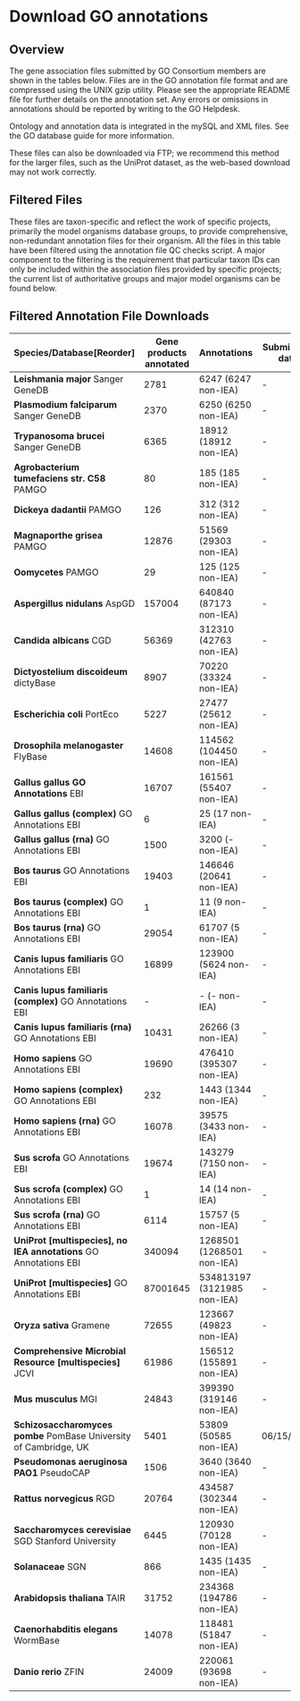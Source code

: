 # Download GO annotations
## Overview

The gene association files submitted by GO Consortium members are shown in the tables below. Files are in the GO annotation file format and are compressed using the UNIX gzip utility. Please see the appropriate README file for further details on the annotation set. Any errors or omissions in annotations should be reported by writing to the GO Helpdesk.

Ontology and annotation data is integrated in the mySQL and XML files. See the GO database guide for more information.

These files can also be downloaded via FTP; we recommend this method for the larger files, such as the UniProt dataset, as the web-based download may not work correctly.
## Filtered Files

These files are taxon-specific and reflect the work of specific projects, primarily the model organisms database groups, to provide comprehensive, non-redundant annotation files for their organism. All the files in this table have been filtered using the annotation file QC checks script. A major component to the filtering is the requirement that particular taxon IDs can only be included within the association files provided by specific projects; the current list of authoritative groups and major model organisms can be found below.
## Filtered Annotation File Downloads

|Species/Database[Reorder] | Gene products annotated|	Annotations	| Submission date |README|File|
|--------------------------|------------------------|-------------------|-----------------|------|----|
| **Leishmania major** Sanger GeneDB| 2781|6247 (6247 non-IEA)	|-|[README](http://geneontology.org/gene-associations/readme/GeneDB_Lmajor.README)|[gene_association.GeneDB_Lmajor.gz](http://geneontology.org/gene-associations/gene_association.GeneDB_Lmajor.gz) (197 kb)|
| **Plasmodium falciparum** Sanger GeneDB| 2370|6250 (6250 non-IEA)	|-|[README](http://geneontology.org/gene-associations/readme/GeneDB_Pfalciparum.README)|[gene_association.GeneDB_Pfalciparum.gz](http://geneontology.org/gene-associations/) (180 kb)|
| **Trypanosoma brucei** Sanger GeneDB| 6365|18912 (18912 non-IEA)	|-|[README](http://geneontology.org/gene-associations/readme/GeneDB_Tbrucei.README)|	[gene_association.GeneDB_Tbrucei.gz](http://geneontology.org/gene-associations/gene_association.GeneDB_Tbrucei.gz) (508 kb)|
| **Agrobacterium tumefaciens str. C58** PAMGO| 80	|185 (185 non-IEA)|-|[README](http://geneontology.org/gene-associations/readme/PAMGO_Atumefaciens.README)	|[gene_association.PAMGO_Atumefaciens.gz](http://geneontology.org/gene-associations/gene_association.PAMGO_Atumefaciens.gz) (3 kb)|
| **Dickeya dadantii** PAMGO| 126	|312 (312 non-IEA)	|-|[README](http://geneontology.org/gene-associations/readme/PAMGO_Ddadantii.README)	|[gene_association.PAMGO_Ddadantii.gz](http://geneontology.org/gene-associations/gene_association.PAMGO_Ddadantii.gz) (6 kb)|
| **Magnaporthe grisea** PAMGO| 12876	|51569 (29303 non-IEA)	|-|[README](http://geneontology.org/gene-associations/readme/PAMGO_Mgrisea.README)|	[gene_association.PAMGO_Mgrisea.gz](http://geneontology.org/gene-associations/gene_association.PAMGO_Mgrisea.gz) (583 kb)|
| **Oomycetes** PAMGO| 29	|125 (125 non-IEA)	|-|[README](http://geneontology.org/gene-associations/readme/PAMGO_Oomycetes.README)	|[gene_association.PAMGO_Oomycetes.gz](http://geneontology.org/gene-associations/gene_association.PAMGO_Oomycetes.gz) (1 kb)|
| **Aspergillus nidulans** AspGD| 157004	|640840 (87173 non-IEA)	|-|[README](http://geneontology.org/gene-associations/readme/aspgd.README)	|[gene_association.aspgd.gz](http://geneontology.org/gene-associations/gene_association.aspgd.gz) (6 mb)|
| **Candida albicans** CGD| 56369	|312310 (42763 non-IEA)	|-|[README](http://geneontology.org/gene-associations/readme/cgd.README)|[gene_association.cgd.gz](http://geneontology.org/gene-associations/gene_association.cgd.gz) (4 mb)|
| **Dictyostelium discoideum**  dictyBase| 8907	|70220 (33324 non-IEA)	|-|[README](http://geneontology.org/gene-associations/readme/dictyBase.README)|	[gene_association.dictyBase.gz](http://geneontology.org/gene-associations/gene_association.dictyBase.gz) (2 mb)|
| **Escherichia coli**  PortEco| 5227	|27477 (25612 non-IEA)	|-|[README](http://geneontology.org/gene-associations/readme/ecocyc.README)	|[gene_association.ecocyc.gz](http://geneontology.org/gene-associations/gene_association.ecocyc.gz) (625 kb)|
| **Drosophila melanogaster**  FlyBase| 14608	|114562 (104450 non-IEA)	|-|[README](http://geneontology.org/gene-associations/readme/fb.README)|	[gene_association.fb.gz](http://geneontology.org/gene-associations/gene_association.fb.gz) (4 mb)|
| **Gallus gallus GO Annotations**  EBI| 16707	|161561 (55407 non-IEA)	|-|[README](http://geneontology.org/gene-associations/readme/goa_chicken.README)	|[goa_chicken.gaf.gz](http://geneontology.org/gene-associations/goa_chicken.gaf.gz) (4 mb)|
| **Gallus gallus (complex)** GO Annotations EBI| 6	|25 (17 non-IEA)	|-|[README](http://geneontology.org/gene-associations/readme/goa_chicken_complex.README)	|[goa_chicken_complex.gaf.gz](http://geneontology.org/gene-associations/goa_chicken_complex.gaf.gz) (1 kb)|
| **Gallus gallus (rna)** GO Annotations EBI| 1500	|3200 (- non-IEA)	|-|[README](http://geneontology.org/gene-associations/readme/goa_chicken_rna.README)|	[goa_chicken_rna.gaf.gz](http://geneontology.org/gene-associations/goa_chicken_rna.gaf.gz) (32 kb)|
| **Bos taurus** GO Annotations EBI| 19403	|146646 (20641 non-IEA)	|-|[README](http://geneontology.org/gene-associations/readme/goa_cow.README)	|[goa_cow.gaf.gz](http://geneontology.org/gene-associations/goa_cow.gaf.gz) (2 mb)|
| **Bos taurus (complex)** GO Annotations EBI| 1	|11 (9 non-IEA)	|-|[README](http://geneontology.org/gene-associations/readme/goa_cow_complex.README)	|[goa_cow_complex.gaf.gz](http://geneontology.org/gene-associations/goa_cow_complex.gaf.gz) (579 b)|
| **Bos taurus (rna)** GO Annotations EBI| 29054	|61707 (5 non-IEA)|-|[README](http://geneontology.org/gene-associations/readme/goa_cow_rna.README)	|[goa_cow_rna.gaf.gz](http://geneontology.org/gene-associations/goa_cow_rna.gaf.gz) (362 kb)|
| **Canis lupus familiaris** GO Annotations EBI| 16899	|123900 (5624 non-IEA)	|-|[README](http://geneontology.org/gene-associations/readme/goa_dog.README)|	[goa_dog.gaf.gz](http://geneontology.org/gene-associations/goa_dog.gaf.gz) (2 mb)|
| **Canis lupus familiaris (complex)** GO Annotations EBI| -|- (- non-IEA)|	-|[README](http://geneontology.org/gene-associations/readme/goa_dog_complex.README)	|[goa_dog_complex.gaf.gz](http://geneontology.org/gene-associations/goa_dog_complex.gaf.gz) (315 b)|
| **Canis lupus familiaris (rna)**  GO Annotations EBI| 10431|	26266 (3 non-IEA)|-|[README](http://geneontology.org/gene-associations/readme/goa_dog_rna.README)|	[goa_dog_rna.gaf.gz](http://geneontology.org/gene-associations/goa_dog_rna.gaf.gz) (180 kb)|
| **Homo sapiens** GO Annotations EBI| 19690|476410 (395307 non-IEA)	|-|[README](http://geneontology.org/gene-associations/readme/goa_human.README)|	[goa_human.gaf.gz](http://geneontology.org/gene-associations/goa_human.gaf.gz) (8 mb)|
| **Homo sapiens (complex)** GO Annotations EBI| 232|	1443 (1344 non-IEA)|-|	[README](http://geneontology.org/gene-associations/readme/goa_human_complex.README)	|[goa_human_complex.gaf.gz](http://geneontology.org/gene-associations/goa_human_complex.gaf.gz) (33 kb)|
| **Homo sapiens (rna)** GO Annotations EBI| 16078|	39575 (3433 non-IEA)|	-|[README](http://geneontology.org/gene-associations/readme/goa_human_rna.README)|	[goa_human_rna.gaf.gz](http://geneontology.org/gene-associations/goa_human_rna.gaf.gz) (379 kb)|
| **Sus scrofa** GO Annotations EBI| 19674	|143279 (7150 non-IEA)	|-|[README](http://geneontology.org/gene-associations/readme/goa_pig.README)	|[goa_pig.gaf.gz](http://geneontology.org/gene-associations/goa_pig.gaf.gz) (2 mb)|
| **Sus scrofa (complex)** GO Annotations EBI| 1	|14 (14 non-IEA)	|-|[README](http://geneontology.org/gene-associations/readme/goa_pig_complex.README)	|[goa_pig_complex.gaf.gz](http://geneontology.org/gene-associations/goa_pig_complex.gaf.gz) (716 b)|
| **Sus scrofa (rna)** GO Annotations EBI| 6114	|15757 (5 non-IEA)|	-|[README](http://geneontology.org/gene-associations/readme/goa_pig_rna.README)	|[goa_pig_rna.gaf.gz](http://geneontology.org/gene-associations/goa_pig_rna.gaf.gz) (114 kb)|
| **UniProt [multispecies], no IEA annotations** GO Annotations EBI| 340094	|1268501 (1268501 non-IEA)|-|[README](http://geneontology.org/gene-associations/readme/goa_uniprot_all_noiea.README)	|[goa_uniprot_all_noiea.gaf.gz](http://geneontology.org/gene-associations/goa_uniprot_all_noiea.gaf.gz) (19 mb)|
| **UniProt [multispecies]** GO Annotations EBI| 87001645|	534813197 (3121985 non-IEA)|-|[README](http://geneontology.org/gene-associations/readme/goa_uniprot_all.README)|[goa_uniprot_all.gaf.gz](http://geneontology.org/gene-associations/goa_uniprot_all.gaf.gz) (6 gb)|
| **Oryza sativa** Gramene| 72655	|123667 (49823 non-IEA)|-|[README](http://geneontology.org/gene-associations/gene_association.gramene_oryza.gz)|[gene_association.gramene_oryza.gz](http://geneontology.org/gene-associations/gene_association.gramene_oryza.gz) (2 mb)|
| **Comprehensive Microbial Resource [multispecies]** JCVI| 61986|156512 (155891 non-IEA)|-|[README](http://geneontology.org/gene-associations/gene_association.jcvi.gz)|[gene_association.jcvi.gz](http://geneontology.org/gene-associations/gene_association.jcvi.gz) (2 mb)|
| **Mus musculus** MGI|24843|399390 (319146 non-IEA)|-|[README](http://geneontology.org/gene-associations/readme/mgi.README)|[gene_association.mgi.gz](http://geneontology.org/gene-associations/gene_association.mgi.gz) (8 mb)|
| **Schizosaccharomyces pombe** PomBase University of Cambridge, UK| 5401	|53809 (50585 non-IEA)	|06/15/2018	|[README](http://geneontology.org/gene-associations/readme/pombase.README)	|[gene_association.pombase.gz](http://geneontology.org/gene-associations/gene_association.pombase.gz) (1 mb)|
| **Pseudomonas aeruginosa PAO1** PseudoCAP| 1506|	3640 (3640 non-IEA)|-|	[README](http://geneontology.org/gene-associations/readme/pseudocap.README)	|[gene_association.pseudocap.gz](http://geneontology.org/gene-associations/gene_association.pseudocap.gz) (61 kb)|
| **Rattus norvegicus** RGD| 20764|	434587 (302344 non-IEA)|	-|[README](http://geneontology.org/gene-associations/readme/rgd.README)	|[gene_association.rgd.gz](http://geneontology.org/gene-associations/gene_association.rgd.gz)(6 mb)|
| **Saccharomyces cerevisiae** SGD Stanford University| 6445|120930 (70128 non-IEA)|-|[README](http://geneontology.org/gene-associations/readme/sgd.README)|[gene_association.sgd.gz](http://geneontology.org/gene-associations/gene_association.sgd.gz) (3 mb)|
| **Solanaceae** SGN| 866	|1435 (1435 non-IEA)	|-|[README](http://geneontology.org/gene-associations/readme/sgn.README)	|[gene_association.sgn.gz](http://geneontology.org/gene-associations/gene_association.sgn.gz) (30 kb)|
| **Arabidopsis thaliana** TAIR| 31752|234368 (194786 non-IEA)|-|[README](http://geneontology.org/gene-associations/readme/tair.README)	|[gene_association.tair.gz](http://geneontology.org/gene-associations/gene_association.tair.gz) (8 mb)|
| **Caenorhabditis elegans** WormBase| 14078|118481 (51847 non-IEA)	|-| [README](http://geneontology.org/gene-associations/readme/wb.README)	|[gene_association.wb.gz](http://geneontology.org/gene-associations/gene_association.wb.gz) (2 mb)|
| **Danio rerio**  ZFIN| 24009|220061 (93698 non-IEA)|-|[README](http://geneontology.org/gene-associations/readme/zfin.README)|[gene_association.zfin.gz](http://geneontology.org/gene-associations/gene_association.zfin.gz) (11 mb)|
